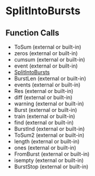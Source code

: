 # SplitIntoBursts

## Function Calls
- ToSum (external or built-in)
- zeros (external or built-in)
- cumsum (external or built-in)
- event  (external or built-in)
- [SplitIntoBursts](SplitIntoBursts.md)
- BurstLen (external or built-in)
- events  (external or built-in)
- Res (external or built-in)
- diff (external or built-in)
- warning (external or built-in)
- Burst (external or built-in)
- train  (external or built-in)
- find (external or built-in)
- BurstInd (external or built-in)
- ToSum2 (external or built-in)
- length (external or built-in)
- ones (external or built-in)
- FromBurst (external or built-in)
- isempty (external or built-in)
- BurstStop (external or built-in)
